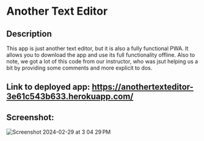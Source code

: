 # Another Text Editor
## Description
This app is just another text editor, but it is also a fully functional PWA. It allows you to download the app and use its full functionality offline. Also to note, we got a lot of this code from our instructor, who was jsut helping us a bit by providing some comments and more explicit to dos.
## Link to deployed app: https://anothertexteditor-3e61c543b633.herokuapp.com/
## Screenshot: 


![Screenshot 2024-02-29 at 3 04 29 PM](https://github.com/blomjonathon/pwahomework/assets/126799836/da63b355-e748-4c06-8a6a-ca1c1f3932db)
